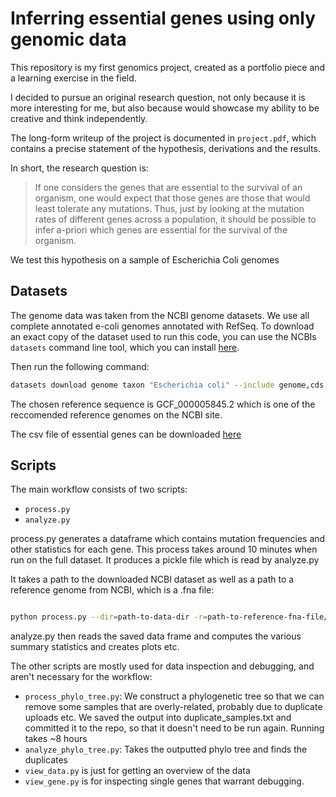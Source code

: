 # Inferring essential genes using only genomic data
This repository is my first genomics project, created as a portfolio piece and a learning exercise in the field.

I decided to pursue an original research question, not only because it is more interesting for me, but also because
would showcase my ability to be creative and think independently. 

The long-form writeup of the project is documented in `project.pdf`, which contains a precise statement of the hypothesis, derivations and the results.

In short, the research question is:

> If one considers the genes that are essential to the survival of an organism, one would
expect that those genes are those that would least tolerate any mutations. Thus, just by looking at the mutation rates of different
genes across a population, it should be possible to infer a-priori which genes are essential for the survival of the organism.

We test this hypothesis on a sample of Escherichia Coli genomes



## Datasets
The genome data was taken from the NCBI genome datasets. We use all complete annotated e-coli genomes annotated with RefSeq. 
To download an exact copy of the dataset used to run this code, you can use the NCBIs
`datasets` command line tool, which you can install [here](https://www.ncbi.nlm.nih.gov/datasets/docs/v2/download-and-install/).

Then run the following command:
```bash
datasets download genome taxon "Escherichia coli" --include genome,cds,gtf,gff3 --annotated --assembly-level complete --assembly-source RefSeq
```

The chosen reference sequence is GCF_000005845.2 which is one of the reccomended reference
genomes on the NCBI site. 

The csv file of essential genes can be downloaded [here](https://shigen.nig.ac.jp/ecoli/pec/top.GenesListSearchAction.do?classId=1)

## Scripts

The main workflow consists of two scripts:
* `process.py`
* `analyze.py`

process.py generates a dataframe which contains mutation frequencies and other statistics for each gene. 
This process takes around 10 minutes when run on the full dataset. It produces a pickle file which is read by analyze.py

It takes a path to the downloaded NCBI dataset as well as a path to a reference genome from NCBI, which is a .fna file:

```bash

python process.py --dir=path-to-data-dir -r=path-to-reference-fna-file/cds_from_genomic.fna

```

analyze.py then reads the saved data frame and computes the various summary statistics and creates plots etc. 

The other scripts are mostly used for data inspection and debugging, and aren't necessary for the workflow:
* `process_phylo_tree.py`: We construct a phylogenetic tree so that we can remove some samples that are overly-related, probably due to duplicate uploads etc. We saved the output into duplicate_samples.txt and committed it to the repo, so that it doesn't need to be run again. Running takes ~8 hours
* `analyze_phylo_tree.py`: Takes the outputted phylo tree and finds the duplicates
* `view_data.py` is just for getting an overview of the data
* `view_gene.py` is for inspecting single genes that warrant debugging.


